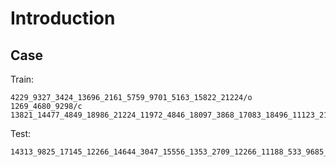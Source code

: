 # Introduction

## Case

Train:

```
4229_9327_3424_13696_2161_5759_9701_5163_15822_21224/o  1269_4680_9298/c  13821_14477_4849_18986_21224_11972_4846_18097_3868_17083_18496_11123_21097_16046_12062_7706_13751_7755_12162_8197_5966_9701_15556_15274/o
```

Test:

```
14313_9825_17145_12266_14644_3047_15556_1353_2709_12266_11188_533_9685_11487_15274
```
